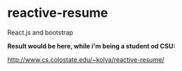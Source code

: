 # reactive-resume
React.js and bootstrap

**Result would be here, while i'm being a student od CSU:**

http://www.cs.colostate.edu/~kolya/reactive-resume/
